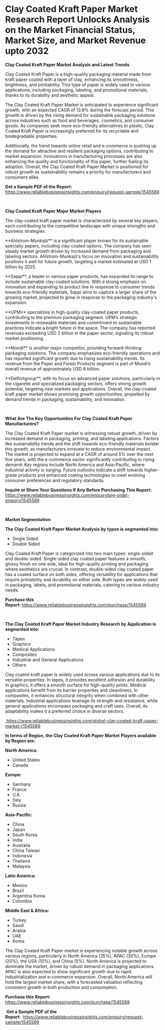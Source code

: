 <p><h1>Clay Coated Kraft Paper Market Research Report Unlocks Analysis on the Market Financial Status, Market Size, and Market Revenue upto 2032</h1></p><p><strong>Clay Coated Kraft Paper Market Analysis and Latest Trends</strong></p>
<p><p>Clay Coated Kraft Paper is a high-quality packaging material made from kraft paper coated with a layer of clay, enhancing its smoothness, brightness, and printability. This type of paper is widely used in various applications, including packaging, labeling, and promotional materials, thanks to its durability and aesthetic appeal.</p><p>The Clay Coated Kraft Paper Market is anticipated to experience significant growth, with an expected CAGR of 13.8% during the forecast period. This growth is driven by the rising demand for sustainable packaging solutions across industries such as food and beverages, cosmetics, and consumer goods. As companies seek more eco-friendly alternatives to plastic, Clay Coated Kraft Paper is increasingly preferred for its recyclable and biodegradable properties.</p><p>Additionally, the trend towards online retail and e-commerce is pushing up the demand for attractive and resilient packaging options, contributing to market expansion. Innovations in manufacturing processes are also enhancing the quality and functionality of this paper, further fueling its adoption. Overall, the Clay Coated Kraft Paper Market is positioned for robust growth as sustainability remains a priority for manufacturers and consumers alike.</p></p>
<p><strong>Get a Sample PDF of the Report:&nbsp;</strong> <a href="https://www.reliablebusinessinsights.com/enquiry/request-sample/1545589?utm_campaign=97&utm_medium=2&utm_source=Github&utm_content=ia&utm_term=19042025&utm_id=clay-coated-kraft-paper">https://www.reliablebusinessinsights.com/enquiry/request-sample/1545589</a></p>
<p>&nbsp;</p>
<p><strong>Clay Coated Kraft Paper Major Market Players</strong></p>
<p><p>The clay-coated kraft paper market is characterized by several key players, each contributing to the competitive landscape with unique strengths and business strategies. </p><p>**Ahlstrom-Munksjö** is a significant player known for its sustainable specialty papers, including clay-coated options. The company has seen steady market growth driven by increased demand from packaging and labeling sectors. Ahlstrom-Munksjö's focus on innovation and sustainability positions it well for future growth, targeting a market estimated at USD 1 billion by 2025.</p><p>**Sappi**, a leader in various paper products, has expanded its range to include sustainable clay-coated solutions. With a strong emphasis on innovation and expanding its product line in response to consumer trends towards eco-friendly materials, Sappi aims to capture a larger share of the growing market, projected to grow in response to the packaging industry's expansion.</p><p>**UPM** specializes in high-quality clay-coated paper products, contributing to the premium packaging segment. UPM’s strategic investments in renewable materials and commitment to sustainable practices indicate a bright future in the space. The company has reported revenues exceeding USD 2 billion in the paper sector, signaling its robust market positioning.</p><p>**Mondi** is another major competitor, providing forward-thinking packaging solutions. The company emphasizes eco-friendly operations and has reported significant growth due to rising sustainability trends. Its revenue from the Paper and Forest Products segment is part of Mondi’s overall revenue of approximately USD 8 billion.</p><p>**Delfortgroup**, with its focus on advanced paper solutions, particularly in the cigarette and specialized packaging sectors, offers strong growth potential, targeting new markets and applications. Overall, the clay-coated kraft paper market shows promising growth opportunities, propelled by demand trends in packaging, sustainability, and innovation.</p></p>
<p>&nbsp;</p>
<p><strong>What Are The Key Opportunities For Clay Coated Kraft Paper Manufacturers?</strong></p>
<p><p>The Clay Coated Kraft Paper market is witnessing robust growth, driven by increased demand in packaging, printing, and labeling applications. Factors like sustainability trends and the shift towards eco-friendly materials bolster this growth, as manufacturers innovate to reduce environmental impact. The market is projected to expand at a CAGR of around 5% over the next five years, with the e-commerce sector significantly contributing to rising demand. Key regions include North America and Asia-Pacific, where industrial activity is surging. Future outlooks indicate a shift towards higher-grade products and enhanced coating technologies to meet evolving consumer preferences and regulatory standards.</p></p>
<p><strong>Inquire or Share Your Questions If Any Before Purchasing This Report:</strong> <a href="https://www.reliablebusinessinsights.com/enquiry/pre-order-enquiry/1545589?utm_campaign=97&utm_medium=2&utm_source=Github&utm_content=ia&utm_term=19042025&utm_id=clay-coated-kraft-paper">https://www.reliablebusinessinsights.com/enquiry/pre-order-enquiry/1545589</a></p>
<p>&nbsp;</p>
<p><strong>Market Segmentation</strong></p>
<p><strong>The Clay Coated Kraft Paper Market Analysis by types is segmented into:</strong></p>
<p><ul><li>Single Sided</li><li>Double Sided</li></ul></p>
<p><p>Clay Coated Kraft Paper is categorized into two main types: single-sided and double-sided. Single-sided clay coated paper features a smooth, glossy finish on one side, ideal for high-quality printing and packaging where aesthetics are crucial. In contrast, double-sided clay coated paper has a coated surface on both sides, offering versatility for applications that require printability and durability on either side. Both types are widely used in packaging, labels, and promotional materials, catering to various industry needs.</p></p>
<p><strong>Purchase this Report:&nbsp;</strong><a href="https://www.reliablebusinessinsights.com/purchase/1545589?utm_campaign=97&utm_medium=2&utm_source=Github&utm_content=ia&utm_term=19042025&utm_id=clay-coated-kraft-paper">https://www.reliablebusinessinsights.com/purchase/1545589</a></p>
<p>&nbsp;</p>
<p><strong>The Clay Coated Kraft Paper Market Industry Research by Application is segmented into:</strong></p>
<p><ul><li>Tapes</li><li>Graphics</li><li>Medical Applications</li><li>Composites</li><li>Industrial and General Applications</li><li>Others</li></ul></p>
<p><p>Clay coated kraft paper is widely used across various applications due to its versatile properties. In tapes, it provides excellent adhesion and durability. In graphics, it offers a smooth surface for high-quality prints. Medical applications benefit from its barrier properties and cleanliness. In composites, it enhances structural integrity when combined with other materials. Industrial applications leverage its strength and resistance, while general applications encompass packaging and craft uses. Overall, its adaptability makes it a preferred choice in diverse sectors.</p></p>
<p><a href="https://www.reliablebusinessinsights.com/global-clay-coated-kraft-paper-market-r1545589?utm_campaign=97&utm_medium=2&utm_source=Github&utm_content=ia&utm_term=19042025&utm_id=clay-coated-kraft-paper">&nbsp;https://www.reliablebusinessinsights.com/global-clay-coated-kraft-paper-market-r1545589</a></p>
<p><strong>In terms of Region, the Clay Coated Kraft Paper Market Players available by Region are:</strong></p>
<p>
    <p> <strong> North America: </strong>
        <ul>
            <li>United States</li>
            <li>Canada</li>
        </ul>
        </p> 
    <p> <strong> Europe: </strong>
        <ul>
            <li>Germany</li>
            <li>France</li>
            <li>U.K.</li>
            <li>Italy</li>
            <li>Russia</li>
        </ul>
        </p> 
    <p> <strong> Asia-Pacific: </strong>
        <ul>
            <li>China</li>
            <li>Japan</li>
            <li>South Korea</li>
            <li>India</li>
            <li>Australia</li>
            <li>China Taiwan</li>
            <li>Indonesia</li>
            <li>Thailand</li>
            <li>Malaysia</li>
        </ul>
        </p> 
    <p> <strong> Latin America: </strong>
        <ul>
            <li>Mexico</li>
            <li>Brazil</li>
            <li>Argentina Korea</li>
            <li>Colombia</li>
        </ul>
        </p> 
    <p> <strong> Middle East & Africa: </strong>
        <ul>
            <li>Turkey</li>
            <li>Saudi</li>
            <li>Arabia</li>
            <li>UAE</li>
            <li>Korea</li>
        </ul>
    </p>
    </p>
<p><p>The Clay Coated Kraft Paper market is experiencing notable growth across various regions, particularly in North America (35%), APAC (30%), Europe (20%), the USA (10%), and China (5%). North America is projected to dominate the market, driven by robust demand in packaging applications. APAC is also expected to show significant growth due to rapid industrialization and e-commerce expansion. Overall, North America will hold the largest market share, with a forecasted valuation reflecting consistent growth in both production and consumption.</p></p>
<p><strong>Purchase this Report: </strong><a href="https://www.reliablebusinessinsights.com/purchase/1545589?utm_campaign=97&utm_medium=2&utm_source=Github&utm_content=ia&utm_term=19042025&utm_id=clay-coated-kraft-paper">https://www.reliablebusinessinsights.com/purchase/1545589</a></p>
<p>&nbsp;<strong>Get a Sample PDF of the Report:&nbsp;&nbsp;</strong><a href="https://www.reliablebusinessinsights.com/enquiry/request-sample/1545589?utm_campaign=97&utm_medium=2&utm_source=Github&utm_content=ia&utm_term=19042025&utm_id=clay-coated-kraft-paper">https://www.reliablebusinessinsights.com/enquiry/request-sample/1545589</a></p>
<p><strong></strong></p>
<p><p></p><p></p><p></p></p>